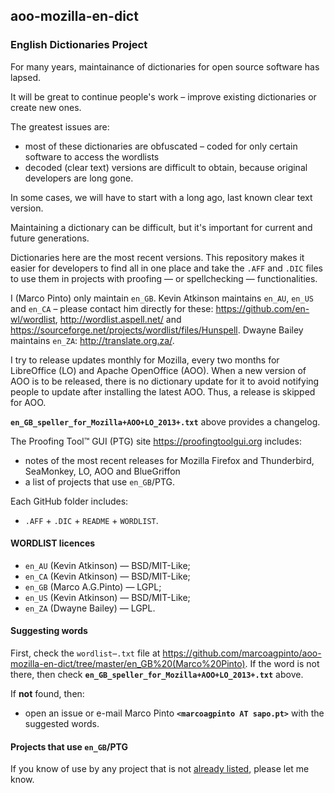 ## aoo-mozilla-en-dict

### English Dictionaries Project

For many years, maintainance of dictionaries for open source software has lapsed.

It will be great to continue people's work – improve existing dictionaries or create new ones.

The greatest issues are: 

* most of these dictionaries are obfuscated – coded for only certain software to access the wordlists
* decoded (clear text) versions are difficult to obtain, because original developers are long gone.

In some cases, we will have to start with a long ago, last known clear text version.

Maintaining a dictionary can be difficult, but it's important for current and future generations.

Dictionaries here are the most recent versions. This repository makes it easier for developers to find all in one place and take the `.AFF` and `.DIC` files to use them in projects with proofing — or spellchecking — functionalities.

I (Marco Pinto) only maintain `en_GB`. Kevin Atkinson maintains `en_AU`, `en_US` and `en_CA` – please contact him directly for these: <https://github.com/en-wl/wordlist>, <http://wordlist.aspell.net/> and <https://sourceforge.net/projects/wordlist/files/Hunspell>. Dwayne Bailey maintains `en_ZA`: <http://translate.org.za/>.

I try to release updates monthly for Mozilla, every two months for LibreOffice (LO) and Apache OpenOffice (AOO). When a new version of AOO is to be released, there is no dictionary update for it to avoid notifying people to update after installing the latest AOO. Thus, a release is skipped for AOO.

<B>`en_GB_speller_for_Mozilla+AOO+LO_2013+.txt`</B> above provides a changelog.

The Proofing Tool™ GUI (PTG) site <https://proofingtoolgui.org> includes: 

* notes of the most recent releases for Mozilla Firefox and Thunderbird, SeaMonkey, LO, AOO and BlueGriffon
* a list of projects that use `en_GB`/PTG.

Each GitHub folder includes:

* `.AFF` + `.DIC` + `README` + `WORDLIST`.  
  
#### WORDLIST licences

* `en_AU` (Kevin Atkinson) — BSD/MIT-Like;
* `en_CA` (Kevin Atkinson) — BSD/MIT-Like;
* `en_GB` (Marco A.G.Pinto) — LGPL;
* `en_US` (Kevin Atkinson) — BSD/MIT-Like;
* `en_ZA` (Dwayne Bailey) — LGPL.   

#### Suggesting words

First, check the `wordlist⋯.txt` file at <https://github.com/marcoagpinto/aoo-mozilla-en-dict/tree/master/en_GB%20(Marco%20Pinto)>. If the word is not there, then check <B>`en_GB_speller_for_Mozilla+AOO+LO_2013+.txt`</B> above. 

If <B>not</B> found, then:

* open an issue or e-mail Marco Pinto <B>`<marcoagpinto AT sapo.pt>`</B> with the suggested words.

#### Projects that use `en_GB`/PTG

If you know of use by any project that is not [already listed](https://proofingtoolgui.org/where.html), please let me know.
